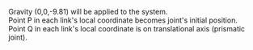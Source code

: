 Gravity (0,0,-9.81) will be applied to the system.  
Point P in each link's local coordinate becomes joint's initial position.  
Point Q in each link's local coordinate is on translational axis (prismatic joint).  
